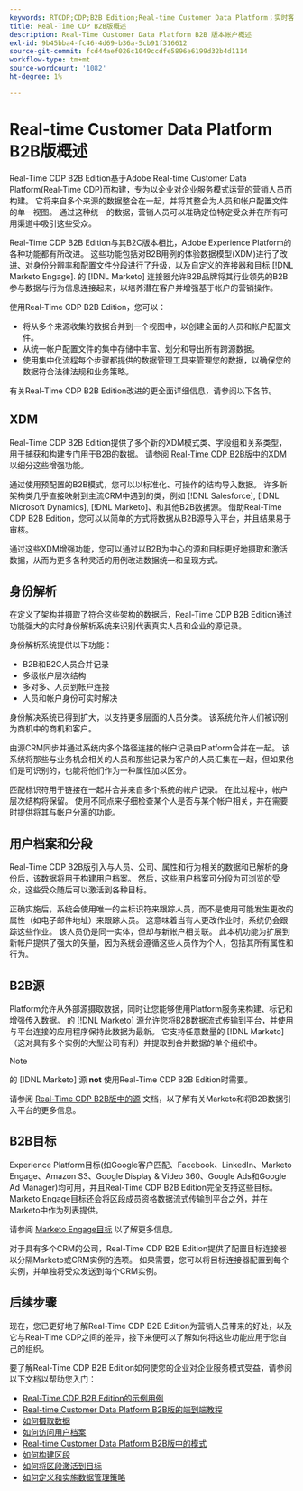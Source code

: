 ```yaml
---
keywords: RTCDP;CDP;B2B Edition;Real-time Customer Data Platform；实时客户数据平台；实时CDP;b2b;CDP；客户AI
title: Real-Time CDP B2B版概述
description: Real-Time Customer Data Platform B2B 版本帐户概述
exl-id: 9b45bba4-fc46-4d69-b36a-5cb91f316612
source-git-commit: fcd44aef026c1049ccdfe5896e6199d32b4d1114
workflow-type: tm+mt
source-wordcount: '1082'
ht-degree: 1%

---
```


# Real-time Customer Data Platform B2B版概述

Real-Time CDP B2B Edition基于Adobe Real-time Customer Data Platform(Real-Time CDP)而构建，专为以企业对企业服务模式运营的营销人员而构建。 它将来自多个来源的数据整合在一起，并将其整合为人员和帐户配置文件的单一视图。 通过这种统一的数据，营销人员可以准确定位特定受众并在所有可用渠道中吸引这些受众。

Real-Time CDP B2B Edition与其B2C版本相比，Adobe Experience Platform的各种功能都有所改进。 这些功能包括对B2B用例的体验数据模型(XDM)进行了改进、对身份分辨率和配置文件分段进行了升级，以及自定义的连接器和目标 [!DNL Marketo Engage]. 的 [!DNL Marketo] 连接器允许B2B品牌将其行业领先的B2B参与数据与行为信息连接起来，以培养潜在客户并增强基于帐户的营销操作。

使用Real-Time CDP B2B Edition，您可以：

* 将从多个来源收集的数据合并到一个视图中，以创建全面的人员和帐户配置文件。
* 从统一帐户配置文件的集中存储中丰富、划分和导出所有跨源数据。
* 使用集中化流程每个步骤都提供的数据管理工具来管理您的数据，以确保您的数据符合法律法规和业务策略。

有关Real-Time CDP B2B Edition改进的更全面详细信息，请参阅以下各节。

## XDM

Real-Time CDP B2B Edition提供了多个新的XDM模式类、字段组和关系类型，用于捕获和构建专门用于B2B的数据。 请参阅 [Real-Time CDP B2B版中的XDM](./schemas/b2b.md) 以细分这些增强功能。

通过使用预配置的B2B模式，您可以以标准化、可操作的结构导入数据。 许多新架构类几乎直接映射到主流CRM中遇到的类，例如 [!DNL Salesforce], [!DNL Microsoft Dynamics], [!DNL Marketo]、和其他B2B数据源。 借助Real-Time CDP B2B Edition，您可以以简单的方式将数据从B2B源导入平台，并且结果易于审核。

通过这些XDM增强功能，您可以通过以B2B为中心的源和目标更好地摄取和激活数据，从而为更多各种灵活的用例改进数据统一和呈现方式。

## 身份解析

在定义了架构并摄取了符合这些架构的数据后，Real-Time CDP B2B Edition通过功能强大的实时身份解析系统来识别代表真实人员和企业的源记录。

身份解析系统提供以下功能：

* B2B和B2C人员合并记录
* 多级帐户层次结构
* 多对多、人员到帐户连接
* 人员和帐户身份可实时解决

身份解决系统已得到扩大，以支持更多层面的人员分类。 该系统允许人们被识别为商机中的商机和客户。

由源CRM同步并通过系统内多个路径连接的帐户记录由Platform合并在一起。 该系统将那些与业务机会相关的人员和那些记录为客户的人员汇集在一起，但如果他们是可识别的，也能将他们作为一种属性加以区分。

匹配标识符用于链接在一起并合并来自多个系统的帐户记录。 在此过程中，帐户层次结构将保留。 使用不同点来仔细检查某个人是否与某个帐户相关，并在需要时提供将其与帐户分离的功能。

## 用户档案和分段

Real-Time CDP B2B版引入与人员、公司、属性和行为相关的数据和已解析的身份后，该数据将用于构建用户档案。 然后，这些用户档案可分段为可浏览的受众，这些受众随后可以激活到各种目标。

正确实施后，系统会使用唯一的主标识符来跟踪人员，而不是使用可能发生更改的属性（如电子邮件地址）来跟踪人员。 这意味着当有人更改作业时，系统仍会跟踪这些作业。 该人员仍是同一实体，但却与新帐户相关联。 此本机功能为扩展到新帐户提供了强大的矢量，因为系统会遵循这些人员作为个人，包括其所有属性和行为。

## B2B源

Platform允许从外部源摄取数据，同时让您能够使用Platform服务来构建、标记和增强传入数据。 的 [!DNL Marketo] 源允许您将B2B数据流式传输到平台，并使用与平台连接的应用程序保持此数据为最新。 它支持任意数量的 [!DNL Marketo] （这对具有多个实例的大型公司有利）并提取到合并数据的单个组织中。

>[!NOTE]
>
>的 [!DNL Marketo] 源 **not** 使用Real-Time CDP B2B Edition时需要。

请参阅 [Real-Time CDP B2B版中的源](./sources/b2b.md) 文档，以了解有关Marketo和将B2B数据引入平台的更多信息。

## B2B目标

Experience Platform目标(如Google客户匹配、Facebook、LinkedIn、Marketo Engage、Amazon S3、Google Display &amp; Video 360、Google Ads和Google Ad Manager)均可用，并且Real-Time CDP B2B Edition完全支持这些目标。 Marketo Engage目标还会将区段成员资格数据流式传输到平台之外，并在Marketo中作为列表提供。

请参阅 [Marketo Engage目标](../destinations/catalog/adobe/marketo-engage.md) 以了解更多信息。

对于具有多个CRM的公司，Real-Time CDP B2B Edition提供了配置目标连接器以分隔Marketo或CRM实例的选项。 如果需要，您可以将目标连接器配置到每个实例，并单独将受众发送到每个CRM实例。

## 后续步骤

现在，您已更好地了解Real-Time CDP B2B Edition为营销人员带来的好处，以及它与Real-Time CDP之间的差异，接下来便可以了解如何将这些功能应用于您自己的组织。

要了解Real-Time CDP B2B Edition如何使您的企业对企业服务模式受益，请参阅以下文档以帮助您入门：

* [Real-Time CDP B2B Edition的示例用例](./b2b-use-case.md)
* [Real-time Customer Data Platform B2B版的端到端教程](./b2b-tutorial.md)
* [如何摄取数据](./sources/b2b.md)
* [如何访问用户档案](./profile/profile-overview.md)
* [Real-time Customer Data Platform B2B版中的模式](./schemas/b2b.md)
* [如何构建区段](./segmentation/b2b.md)
* [如何将区段激活到目标](./destinations/b2b.md)
* [如何定义和实施数据管理策略](./privacy/data-governance-overview.md)
